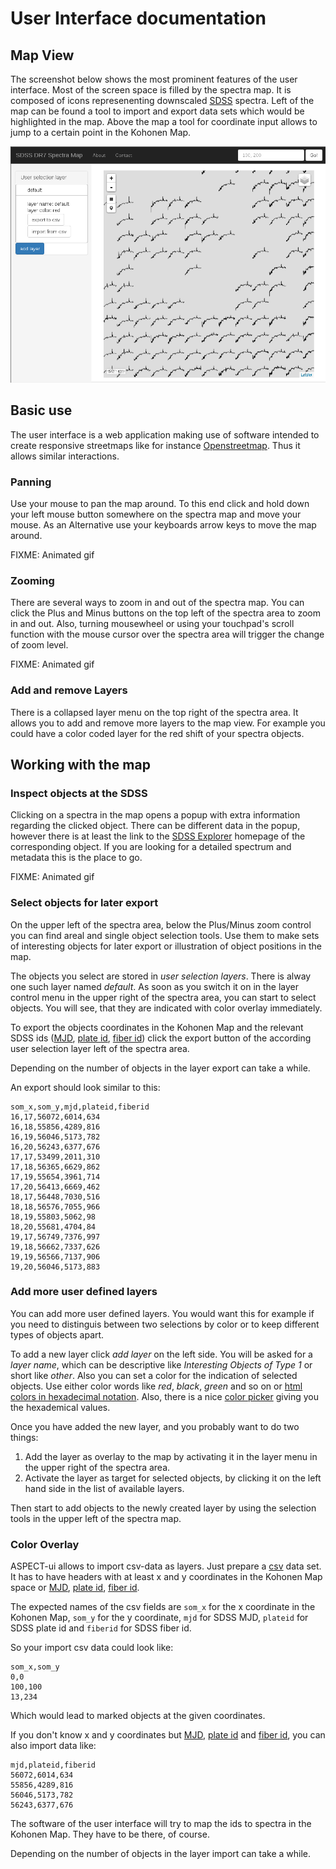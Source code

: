 # User Interface documentation

## Map View
The screenshot below shows the most prominent features of the user interface. Most of the screen space is filled by the spectra map. It is composed of icons represenenting downscaled [SDSS](http://sdss3.org) spectra. Left of the map can be found a tool to import and export data sets which would be highlighted in the map. Above the map a tool for coordinate input allows to jump to a certain point in the Kohonen Map.

![Basic ASPECT-ui screenshot](img/screenshot_aspectui_basic.png)


## Basic use
The user interface is a web application making use of software intended to create responsive streetmaps like for instance [Openstreetmap](http://www.openstreetmap.org). Thus it allows similar interactions. 

### Panning
Use your mouse to pan the map around. To this end click and hold down your left mouse button somewhere on the spectra map and move your mouse. As an Alternative use your keyboards arrow keys to move the map around.
 
 FIXME: Animated gif

### Zooming
There are several ways to zoom in and out of the spectra map. You can click the Plus and Minus buttons on the top left of the spectra area to zoom in and out. Also, turning mousewheel or using your touchpad's scroll function with the mouse cursor over the spectra area will trigger the change of zoom level.
 
 FIXME: Animated gif

### Add and remove Layers
There is a collapsed layer menu on the top right of the spectra area. It allows you to add and remove more layers to the map view. For example you could have a color coded layer for the red shift of your spectra objects.

## Working with the map

### Inspect objects at the SDSS
Clicking on a spectra in the map opens a popup with extra information regarding the clicked object. There can be different data in the popup, however there is at least the link to the [SDSS Explorer](http://skyserver.sdss.org/dr12/en/tools/explore/Summary.aspx?) homepage of the corresponding object. If you are looking for a detailed spectrum and metadata this is the place to go.

  FIXME: Animated gif

### Select objects for later export
On the upper left of the spectra area, below the Plus/Minus zoom control you can find areal and single object selection tools. Use them to make sets of interesting objects for later export or illustration of object positions in the map. 

The objects you select are stored in *user selection layers*. There is alway one such layer named *default*. As soon as you switch it on in the layer control menu in the upper right of the spectra area, you can start to select objects. You will see, that they are indicated with color overlay immediately. 

To export the objects coordinates in the Kohonen Map and the relevant SDSS ids ([MJD](http://www.sdss.org/dr12/help/glossary/#mjd), [plate id](http://www.sdss.org/dr12/help/glossary/#plate), [fiber id](http://www.sdss.org/dr12/help/glossary/#fiber)) click the export button of the according user selection layer left of the spectra area.

Depending on the number of objects in the layer export can take a while. 

An export should look similar to this:

```
som_x,som_y,mjd,plateid,fiberid
16,17,56072,6014,634
16,18,55856,4289,816
16,19,56046,5173,782
16,20,56243,6377,676
17,17,53499,2011,310
17,18,56365,6629,862
17,19,55654,3961,714
17,20,56413,6669,462
18,17,56448,7030,516
18,18,56576,7055,966
18,19,55803,5062,98
18,20,55681,4704,84
19,17,56749,7376,997
19,18,56662,7337,626
19,19,56566,7137,906
19,20,56046,5173,883
```

### Add more user defined layers
You can add more user defined layers. You would want this for example if you need to distinguis between two selections by color or to keep different types of objects apart.

To add a new layer click *add layer* on the left side. You will be asked for a *layer name*, which can be descriptive like *Interesting Objects of Type 1* or short like *other*. Also you can set a color for the indication of selected objects. Use either color words like *red*, *black*, *green* and so on or [html colors in hexadecimal notation](http://www.w3schools.com/html/html_colorvalues.asp). Also, there is a nice [color picker](http://www.w3schools.com/tags/ref_colorpicker.asp) giving you the hexademical values.

Once you have added the new layer, and you probably want to do two things:
1. Add the layer as overlay to the map by activating it in the layer menu in the upper right of the spectra area.
2. Activate the layer as target for selected objects, by clicking it on the left hand side in the list of available layers.

Then start to add objects to the newly created layer by using the selection tools in the upper left of the spectra map.

### Color Overlay
ASPECT-ui allows to import csv-data as layers. Just prepare a [csv](https://en.wikipedia.org/wiki/Comma-separated_values) data set. It has to have headers with at least x and y coordinates in the Kohonen Map space or [MJD](http://www.sdss.org/dr12/help/glossary/#mjd), [plate id](http://www.sdss.org/dr12/help/glossary/#plate), [fiber id](http://www.sdss.org/dr12/help/glossary/#fiber). 

The expected names of the csv fields are `som_x` for the x coordinate in the Kohonen Map, `som_y` for the y coordinate, `mjd` for SDSS MJD, `plateid` for SDSS plate id and `fiberid` for SDSS fiber id.

So your import csv data could look like:

```
som_x,som_y
0,0
100,100
13,234
```

Which would lead to marked objects at the given coordinates. 

If you don't know x and y coordinates but [MJD](http://www.sdss.org/dr12/help/glossary/#mjd), [plate id](http://www.sdss.org/dr12/help/glossary/#plate) and [fiber id](http://www.sdss.org/dr12/help/glossary/#fiber), you can also import data like:

```
mjd,plateid,fiberid
56072,6014,634
55856,4289,816
56046,5173,782
56243,6377,676
```
The software of the user interface will try to map the ids to spectra in the Kohonen Map. They have to be there, of course.

Depending on the number of objects in the layer import can take a while. 
